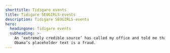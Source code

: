 ```yaml
---
shorttitle: Tidigare events
title: Tidigare SEOGIRLS-events
description: Tidigare SEOGIRLS-events
hero:
  headingone: Tidigare events
  subheading: >-
    An ‘extremely credible source’ has called my office and told me that Barack
    Obama’s placeholder text is a fraud.
---
```


